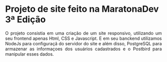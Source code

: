 <h1>Projeto de site feito na MaratonaDev 3ª Edição</h1>

<div align="justify">
O projeto consistia em uma criação de um site responsivo, utilizando um seu frontend apenas Html, CSS e Javascript. 
E em seu banckend utilizamos NodeJs para configuraçã do servidor do site e além disso, 
PostgreSQL para armazenar as informaçoes dos usuários cadastrados e o Postbird para manipular esses dados.
</div>
